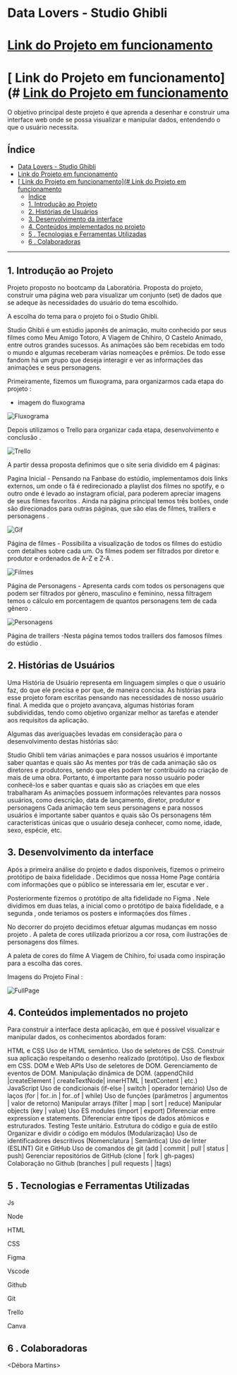 # Data Lovers - Studio Ghibli

# [ Link do Projeto em funcionamento](https://deboramds.github.io/SAP008-data-lovers/src/index.html)
# [ Link do Projeto em funcionamento](# [ Link do Projeto em funcionamento](https://github.com/LucianaChamma/SAP008-data-lovers/src/index.html)

O objetivo principal deste projeto é que aprenda a desenhar e construir uma interface web onde se possa visualizar e manipular dados, entendendo o que o usuário necessita.

## Índice

- [Data Lovers - Studio Ghibli](#data-lovers---studio-ghibli)
- [ Link do Projeto em funcionamento](#-link-do-projeto-em-funcionamento)
- [\[ Link do Projeto em funcionamento\](#  Link do Projeto em funcionamento](#-link-do-projeto-em-funcionamento--link-do-projeto-em-funcionamento)
  - [Índice](#índice)
  - [1. Introdução ao Projeto](#1-introdução-ao-projeto)
  - [2. Histórias de Usuários](#2-histórias-de-usuários)
  - [3. Desenvolvimento da interface](#3-desenvolvimento-da-interface)
  - [4. Conteúdos implementados no projeto](#4-conteúdos-implementados-no-projeto)
  - [5 . Tecnologias e Ferramentas Utilizadas](#5--tecnologias-e-ferramentas-utilizadas)
  - [6 . Colaboradoras](#6--colaboradoras)

***


## 1. Introdução ao Projeto

Projeto proposto no bootcamp da Laboratória. Proposta do projeto, construir uma página web para visualizar um conjunto (set) de dados que se adeque às necessidades do usuário do tema escolhido.

A escolha do tema para o projeto foi o Studio Ghibli.

Studio Ghibli é um estúdio japonês de animação, muito conhecido por seus filmes como Meu Amigo Totoro, A Viagem de Chihiro, O Castelo Animado, entre outros grandes sucessos. As animações são bem recebidas em todo o mundo e algumas receberam várias nomeações e prêmios. De todo esse fandom há um grupo que deseja interagir e ver as informações das animações e seus personagens.

Primeiramente, fizemos um fluxograma, para organizarmos cada etapa do projeto :

- imagem do fluxograma 

![Fluxograma](src/Imagem/fluxograma.jpg)

Depois utilizamos o Trello para organizar cada etapa, desenvolvimento e conclusão .

![Trello](src/Imagem/trello.png)

A partir dessa proposta definimos que o site seria dividido em 4 páginas:

Pagina Inicial - Pensando na Fanbase do estúdio, implementamos dois links externos, um onde o fã é redirecionado a playlist dos filmes no spotify, e o outro onde é levado ao instagram oficial, para poderem apreciar imagens de seus filmes favoritos . 
    Ainda na página principal temos três botões, onde são direcionados para outras páginas, que são elas de filmes, traillers e personagens .

![Gif](src/Imagem/Data-Lovers-gif.gif)

Página de filmes - Possibilita a visualização de todos os filmes do estúdio com detalhes sobre cada um. Os filmes podem ser filtrados por diretor e produtor e ordenados de A-Z e Z-A .

![Filmes](src/Imagem/Página%20Filmes.png)

Página de Personagens - Apresenta cards com todos os personagens que podem ser filtrados por gênero, masculino e feminino, nessa filtragem temos o cálculo em porcentagem de quantos personagens tem de cada gênero .

![Personagens](src/Imagem/Página%20Personagens.png)

Página de traillers -Nesta página temos todos traillers dos famosos filmes do estúdio . 


## 2. Histórias de Usuários

Uma História de Usuário representa em linguagem simples o que o usuário faz, do que ele precisa e por que, de maneira concisa. As histórias para esse projeto foram escritas pensando nas necessidades de nosso usuário final. A medida que o projeto avançava, algumas histórias foram subdivididas, tendo como objetivo organizar melhor as tarefas e atender aos requisitos da aplicação.

Algumas das averiguações levadas em consideração para o desenvolvimento destas histórias são:

Studio Ghibli tem várias animações e para nossos usuários é importante saber quantas e quais são
As mentes por trás de cada animação são os diretores e produtores, sendo que eles podem ter contribuído na criação de mais de uma obra. Portanto, é importante para nosso usuário poder conhecê-los e saber quantas e quais são as criações em que eles trabalharam
As animações possuem informações relevantes para nossos usuários, como descrição, data de lançamento, diretor, produtor e personagens
Cada animação tem seus personagens e para nossos usuários é importante saber quantos e quais são
Os personagens têm características únicas que o usuário deseja conhecer, como nome, idade, sexo, espécie, etc.


## 3. Desenvolvimento da interface

Após a primeira análise do projeto e dados disponíveis, fizemos o primeiro protótipo de baixa fidelidade . Decidimos que nossa Home Page contária com informações que o público se interessaria em ler, escutar e ver .

Posteriormente fizemos o protótipo de alta fidelidade no Figma . Nele dividimos em duas telas, a inicial como o protótipo de baixa fidelidade, e a segunda , onde teriamos os posters e informações dos filmes . 

No decorrer do projeto decidimos efetuar algumas mudanças em nosso projeto . A paleta de cores utilizada priorizou a cor rosa, com ilustrações de personagens dos filmes.

A paleta de cores do filme A Viagem de Chihiro, foi usada como inspiração para a escolha das cores.

Imagens do Projeto Final :

![FullPage](src/Imagem/Data-Lovers-full.png)


## 4. Conteúdos implementados no projeto 


Para construir a interface desta aplicação, em que é possível visualizar e manipular dados, os conhecimentos abordados foram:

HTML e CSS
Uso de HTML semântico.
Uso de seletores de CSS.
Construir sua aplicação respeitando o desenho realizado (protótipo).
Uso de flexbox em CSS.
DOM e Web APIs
Uso de seletores de DOM.
Gerenciamento de eventos de DOM.
Manipulação dinâmica de DOM. (appendChild |createElement | createTextNode| innerHTML | textContent | etc.)
JavaScript
Uso de condicionais (if-else | switch | operador ternário)
Uso de laços (for | for..in | for..of | while)
Uso de funções (parâmetros | argumentos | valor de retorno)
Manipular arrays (filter | map | sort | reduce)
Manipular objects (key | value)
Uso ES modules (import | export)
Diferenciar entre expression e statements.
Diferenciar entre tipos de dados atômicos e estruturados.
Testing
Teste unitário.
Estrutura do código e guia de estilo
Organizar e dividir o código em módulos (Modularização)
Uso de identificadores descritivos (Nomenclatura | Semântica)
Uso de linter (ESLINT)
Git e GitHub
Uso de comandos de git (add | commit | pull | status | push)
Gerenciar repositórios de GitHub (clone | fork | gh-pages)
Colaboração no Github (branches | pull requests | |tags)

## 5 . Tecnologias e Ferramentas Utilizadas

Js

Node

HTML

CSS 

Figma 

Vscode 

Github 

Git

Trello

Canva


## 6 . Colaboradoras

<Débora Martins>
<Luciana Chamma Baptista>




